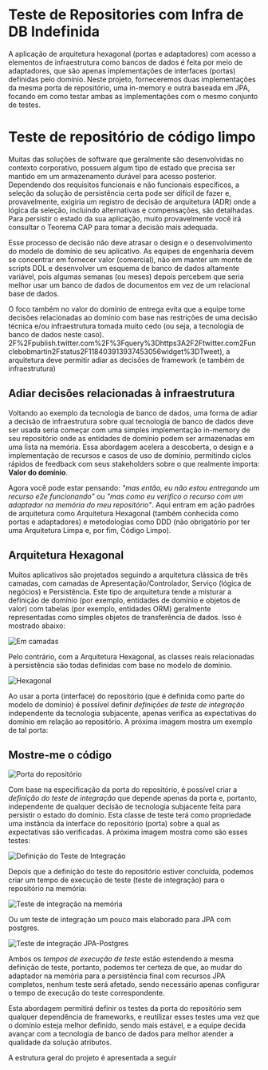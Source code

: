 # Teste de Repositories com Infra de DB Indefinida
A aplicação de arquitetura hexagonal (portas e adaptadores) com acesso a elementos de infraestrutura como bancos de dados é feita por meio de adaptadores, que são apenas implementações de interfaces (portas) definidas pelo domínio. Neste projeto, forneceremos duas implementações da mesma porta de repositório, uma in-memory e outra baseada em JPA, focando em como testar ambas as implementações com o mesmo conjunto de testes.

# Teste de repositório de código limpo

Muitas das soluções de software que geralmente são desenvolvidas no contexto corporativo, possuem algum tipo de estado que precisa ser mantido em um armazenamento durável para acesso posterior. Dependendo dos requisitos funcionais e não funcionais específicos, a seleção da solução de persistência certa pode ser difícil de fazer e, provavelmente, exigiria um registro de decisão de arquitetura (ADR) onde a lógica da seleção, incluindo alternativas e compensações, são detalhadas. Para persistir o estado da sua aplicação, muito provavelmente você irá consultar o Teorema CAP para tomar a decisão mais adequada.

Esse processo de decisão não deve atrasar o design e o desenvolvimento do modelo de domínio de seu aplicativo. As equipes de engenharia devem se concentrar em fornecer valor (comercial), não em manter um monte de scripts DDL e desenvolver um esquema de banco de dados altamente variável, pois algumas semanas (ou meses) depois percebem que seria melhor usar um banco de dados de documentos em vez de um relacional base de dados.

O foco também no valor do domínio de entrega evita que a equipe tome decisões relacionadas ao domínio com base nas restrições de uma decisão técnica e/ou infraestrutura tomada muito cedo (ou seja, a tecnologia de banco de dados neste caso). 2F%2Fpublish.twitter.com%2F%3Fquery%3Dhttps3A2F2Ftwitter.com2Funclebobmartin2Fstatus2F118403913937453056widget%3DTweet), a arquitetura deve permitir adiar as decisões de framework (e também de infraestrutura)

## Adiar decisões relacionadas à infraestrutura

Voltando ao exemplo da tecnologia de banco de dados, uma forma de adiar a decisão de infraestrutura sobre qual tecnologia de banco de dados deve ser usada seria começar com uma simples implementação in-memory de seu repositório onde as entidades de domínio podem ser armazenadas em uma lista na memória. Essa abordagem acelera a descoberta, o design e a implementação de recursos e casos de uso de domínio, permitindo ciclos rápidos de feedback com seus stakeholders sobre o que realmente importa: **Valor do domínio**.

Agora você pode estar pensando: *"mas então, eu não estou entregando um recurso e2e funcionando"* ou *"mas como eu verifico o recurso com um adaptador na memória do meu repositório"*. Aqui entram em ação padrões de arquitetura como Arquitetura Hexagonal (também conhecida como portas e adaptadores) e metodologias como DDD (não obrigatório por ter uma Arquitetura Limpa e, por fim, Código Limpo).

## Arquitetura Hexagonal

Muitos aplicativos são projetados seguindo a arquitetura clássica de três camadas, com camadas de Apresentação/Controlador, Serviço (lógica de negócios) e Persistência. Este tipo de arquitetura tende a misturar a definição de domínio (por exemplo, entidades de domínio e objetos de valor) com tabelas (por exemplo, entidades ORM) geralmente representadas como simples objetos de transferência de dados. Isso é mostrado abaixo:

![Em camadas](images/layered.png)

Pelo contrário, com a Arquitetura Hexagonal, as classes reais relacionadas à persistência são todas definidas com base no modelo de domínio.

![Hexagonal](images/hexagonal.png)

Ao usar a porta (interface) do repositório (que é definida como parte do modelo de domínio) é possível definir *definições de teste de integração* independente da tecnologia subjacente, apenas verifica as expectativas do domínio em relação ao repositório. A próxima imagem mostra um exemplo de tal porta:

## Mostre-me o código

![Porta do repositório](images/port.png)

Com base na especificação da porta do repositório, é possível criar a *definição do teste de integração* que depende apenas da porta e, portanto, independente de qualquer decisão de tecnologia subjacente feita para persistir o estado do domínio. Esta classe de teste terá como propriedade uma instância da interface do repositório (porta) sobre a qual as expectativas são verificadas. A próxima imagem mostra como são esses testes:

![Definição do Teste de Integração](images/test-definition.png)

Depois que a definição do teste do repositório estiver concluída, podemos criar um tempo de execução de teste (teste de integração) para o repositório na memória:

![Teste de integração na memória](article/img/IT-inmemory.png)

Ou um teste de integração um pouco mais elaborado para JPA com postgres.

![Teste de integração JPA-Postgres](article/img/IT-jpa-postgres.png)

Ambos os *tempos de execução de teste* estão estendendo a mesma definição de teste, portanto, podemos ter certeza de que, ao mudar do adaptador na memória para a persistência final com recursos JPA completos, nenhum teste será afetado, sendo necessário apenas configurar o tempo de execução do teste correspondente.

Esta abordagem permitirá definir os testes da porta do repositório sem qualquer dependência de frameworks, e reutilizar esses testes uma vez que o domínio esteja melhor definido, sendo mais estável, e a equipe decida avançar com a tecnologia de banco de dados para melhor atender a qualidade da solução atributos.

A estrutura geral do projeto é apresentada a seguir